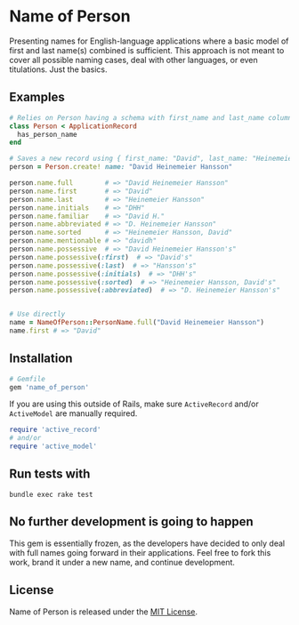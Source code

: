 # Name of Person

Presenting names for English-language applications where a basic model of first and last name(s) combined is sufficient. This approach is not meant to cover all possible naming cases, deal with other languages, or even titulations. Just the basics.

## Examples

```ruby
# Relies on Person having a schema with first_name and last_name columns.
class Person < ApplicationRecord
  has_person_name
end

# Saves a new record using { first_name: "David", last_name: "Heinemeier Hansson" }
person = Person.create! name: "David Heinemeier Hansson"

person.name.full        # => "David Heinemeier Hansson"
person.name.first       # => "David"
person.name.last        # => "Heinemeier Hansson"
person.name.initials    # => "DHH"
person.name.familiar    # => "David H."
person.name.abbreviated # => "D. Heinemeier Hansson"
person.name.sorted      # => "Heinemeier Hansson, David"
person.name.mentionable # => "davidh"
person.name.possessive  # => "David Heinemeier Hansson's"
person.name.possessive(:first)  # => "David's"
person.name.possessive(:last)  # => "Hansson's"
person.name.possessive(:initials)  # => "DHH's"
person.name.possessive(:sorted)  # => "Heinemeier Hansson, David's"
person.name.possessive(:abbreviated)  # => "D. Heinemeier Hansson's"


# Use directly
name = NameOfPerson::PersonName.full("David Heinemeier Hansson")
name.first # => "David"
```

## Installation

```ruby
# Gemfile
gem 'name_of_person'
```

If you are using this outside of Rails, make sure `ActiveRecord` and/or `ActiveModel` are manually required.

```ruby
require 'active_record'
# and/or
require 'active_model'
```

## Run tests with

`bundle exec rake test`

## No further development is going to happen

This gem is essentially frozen, as the developers have decided to only deal with full names going forward in their applications. Feel free to fork this work, brand it under a new name, and continue development.

## License

Name of Person is released under the [MIT License](https://opensource.org/licenses/MIT).
